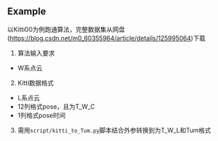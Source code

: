 ## Example
以Kitti00为例跑通算法，完整数据集从网盘(https://blog.csdn.net/m0_60355964/article/details/125995064)下载

1. 算法输入要求
- W系点云

2. Kitti数据格式
- L系点云
- 12列格式pose，且为T_W_C
- 1列格式pose时间

3. 需用`script/kitti_to_Tum.py`脚本结合外参转换到为T_W_L和Tum格式

